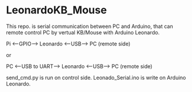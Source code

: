 # LeonardoKB_Mouse
This repo. is serial communication between PC and Arduino, that can remote control PC by vertual KB/Mouse with Arduino Leonardo.

Pi <--GPIO--> Leonardo <--USB--> PC (remote side)

or

PC <--USB to UART--> Leonardo <--USB--> PC (remote side)

send_cmd.py is run on control side.
Leonado_Serial.ino is write on Arduino Leonardo.


